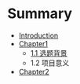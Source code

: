 # Summary

* [Introduction](README.md)
* [Chapter1](chapter1.md)
   * [1.1 选题背景](section11.md)
   * 1.2 项目意义
* [Chapter2](chapter2.md)

